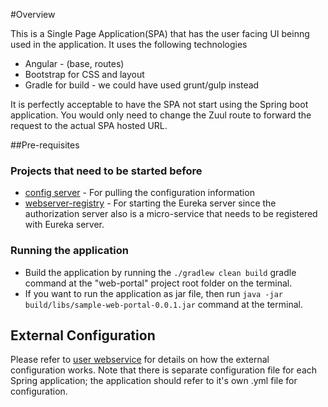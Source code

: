 #Overview

This is a Single Page Application(SPA) that has the user facing UI beinng used in the application. It uses the following technologies
* Angular - (base, routes)
* Bootstrap for CSS and layout
* Gradle for build - we could have used grunt/gulp instead

It is perfectly acceptable to have the SPA not start using the Spring boot application. You would only need to change the Zuul route to forward the request to the actual SPA hosted URL.

##Pre-requisites

### Projects that need to be started before
* [config server](/../../config-server/README.md) - For pulling the configuration information
* [webserver-registry](/../../webserver-registry/README.md) - For starting the Eureka server since the authorization server also is a micro-service that needs to be registered with Eureka server.    

### Running the application
* Build the application by running the `./gradlew clean build` gradle command at the "web-portal" project root folder	on the terminal.
* If you want to run the application as jar file, then run `java -jar build/libs/sample-web-portal-0.0.1.jar` command at the terminal.

## External Configuration
Please refer to [user webservice](/../../user-webservice/README.md) for details on how the external configuration works. Note that there is separate configuration file for each Spring application; the application should refer to it's own .yml file for configuration.
